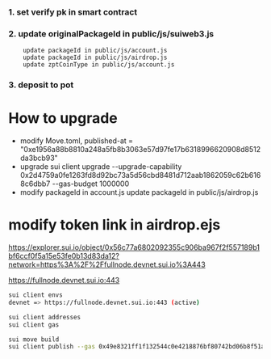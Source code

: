 ### 1. set verify pk in smart contract
### 2. update originalPackageId in public/js/suiweb3.js
        update packageId in public/js/account.js
        update packageId in public/js/airdrop.js
        update zptCoinType in public/js/account.js
### 3. deposit to pot


# How to upgrade
- modify Move.toml, published-at = "0xe1956a88b8810a248a5fb8b3063e57d97fe17b6318996620908d8512da3bcb93"
- upgrade
sui client upgrade --upgrade-capability 0x2d4759a0fe1263fd8d92bc73a5d56cbd8481d712aab1862059c62b6168c6dbb7 --gas-budget 1000000
- modify packageId in account.js
  update packageId in public/js/airdrop.js

# modify token link in airdrop.ejs
https://explorer.sui.io/object/0x56c77a6802092355c906ba967f2f557189b1bf6ccf0f5a15e53fe0b13d83da12?network=https%3A%2F%2Ffullnode.devnet.sui.io%3A443

https://fullnode.devnet.sui.io:443
```sh
sui client envs
devnet => https://fullnode.devnet.sui.io:443 (active)
```
```sh
sui client addresses
sui client gas

sui move build
sui client publish --gas 0x49e8321ff1f132544c0e4218876bf80742bd06b8f51a04976474808e6b5d6440 --gas-budget 300000000
```